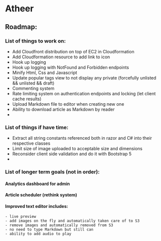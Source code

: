 # Atheer
## Roadmap:
### List of things to work on:
- Add Cloudfront distribution on top of EC2 in Cloudformation
- Add Cloudformation resource to add link to icon
- Hook up logging
- Hook up logging with NotFound and Forbidden endpoints
- Minify Html, Css and Javascript
- Update popular tags view to not display any private (forcefully unlisted && unlisted && draft)
- Commenting system
- Rate limiting system on authentication endpoints and locking (let client cache results)
- Upload Markdown file to editor when creating new one
- Ability to download article as Markdown by reader
- 

### List of things if have time:
- Extract all string constants referenced both in razor and C# into their respective classes
- Limit size of image uploaded to acceptable size and dimensions
- Reconsider client side validation and do it with Bootstrap 5
-

### List of longer term goals (not in order):

#### Analytics dashboard for admin
#### Article scheduler (rethink system)
#### Improved text editor includes:
    - live preview
    - add images on the fly and automatically taken care of to S3
    - remove images and automatically removed from S3
    - no need to type Markdown but still can
    - ability to add audio to play